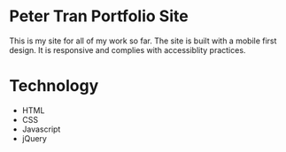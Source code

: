 # Peter Tran Portfolio Site

This is my site for all of my work so far.  The site is built with a mobile first design.  It is responsive and complies with accessiblity practices.

# Technology

- HTML
- CSS
- Javascript
- jQuery
